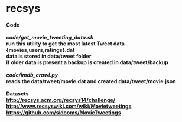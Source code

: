 recsys
======


<b>Code</b>
<br><br>
<i><b>code/get_movie_tweeting_data.sh<b/></i><br>
run this utility to get the most latest Tweet data {movies,users,ratings}.dat<br>
data is stored in data/tweet folder<br>
if older data is present a backup is created in data/tweet/backup
<br><br>
<i><b>code/imdb_crawl.py</b></i><br>
reads the data/tweet/movie.dat and created data/tweet/movie.json
<br><br>
<b>Datasets<b><br> 
http://recsys.acm.org/recsys14/challenge/<br>
http://www.recsyswiki.com/wiki/Movietweetings<br>
https://github.com/sidooms/MovieTweetings<br>
